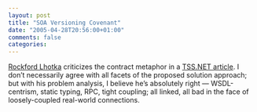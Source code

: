 ```yaml
---
layout: post
title: "SOA Versioning Covenant"
date: "2005-04-28T20:56:00+01:00"
comments: false
categories: 
---
```


<p><a href="http://www.lhotka.net/">Rockford Lhotka</a> criticizes the contract metaphor in a <a href="http://www.theserverside.net/articles/showarticle.tss?id=SOAVersioningCovenant">TSS.NET article</a>. I don&#8217;t necessarily agree with all facets of the proposed solution approach; but with his problem analysis, I believe he&#8217;s absolutely right &#8212; WSDL-centrism, static typing, RPC, tight coupling; all linked, all bad in the face of loosely-coupled real-world connections.</p>


